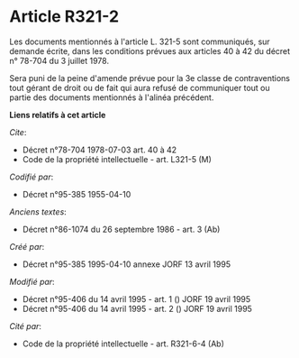 # Article R321-2

Les documents mentionnés à l'article L. 321-5 sont communiqués, sur demande écrite, dans les conditions prévues aux articles
40 à 42 du décret n° 78-704 du 3 juillet 1978.

Sera puni de la peine d'amende prévue pour la 3e classe de contraventions tout gérant de droit ou de fait qui aura refusé de
communiquer tout ou partie des documents mentionnés à l'alinéa précédent.

**Liens relatifs à cet article**

_Cite_:

  - Décret n°78-704 1978-07-03 art. 40 à 42
  - Code de la propriété intellectuelle - art. L321-5 (M)

_Codifié par_:

  - Décret n°95-385 1955-04-10

_Anciens textes_:

  - Décret n°86-1074 du 26 septembre 1986 - art. 3 (Ab)

_Créé par_:

  - Décret n°95-385 1995-04-10 annexe JORF 13 avril 1995

_Modifié par_:

  - Décret n°95-406 du 14 avril 1995 - art. 1 () JORF 19 avril 1995
  - Décret n°95-406 du 14 avril 1995 - art. 2 () JORF 19 avril 1995

_Cité par_:

  - Code de la propriété intellectuelle - art. R321-6-4 (Ab)
